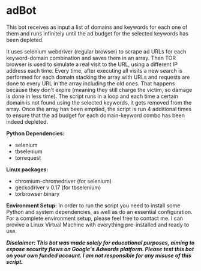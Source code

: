 # adBot
This bot receives as input a list of domains and keywords for each one of them and runs infinitely until the ad budget for the selected keywords has been depleted.

It uses selenium webdriver (regular browser) to scrape ad URLs for each keyword-domain combination and saves them in an array.
Then TOR browser is used to simulate a real visit to the URL, using a different IP address each time. Every time, after executing all visits
a new search is performed for each domain stacking the array with URLs and requests are done to every URL in the array including the old ones.
That happens because they don't expire (meaning they still charge the victim, so damage is done in less time). The script runs in a loop and each time 
a certain domain is not found using the selected keywords, it gets removed from the array. Once the array has been emptied, the script is run 4 additional 
times to ensure that the ad budget for each domain-keyword combo has been indeed depleted.

**Python Dependencies:**

- selenium
- tbselenium
- torrequest


**Linux packages:**

- chromium-chromedriver (for selenium)
- geckodriver v 0.17 (for tbselenium)
- torbrowser binary

**Environment Setup:**
In order to run the script you need to install some Python and system dependencies, as well as do an essential configuration. For a complete environment setup, please feel free to contact me. I can provive a Linux Virtual Machine with everything pre-installed and ready to use.


**_Disclaimer:  This bot was made solely for educational purposes, aiming to expose security flaws on Google's Adwords platform. Please test this bot on your own funded account. I am not responsible for any misuse of this script._**
